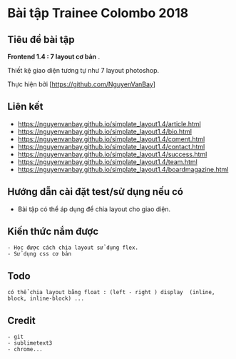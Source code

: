 # Bài tập Trainee Colombo 2018

## Tiêu đề bài tập

 **Frontend 1.4 : 7 layout cơ bản** .

Thiết kệ giao diện tương tự như 7 layout photoshop.

Thực hiện bởi [https://github.com/NguyenVanBay]

## Liên kết

- https://nguyenvanbay.github.io/simplate_layout1.4/article.html
- https://nguyenvanbay.github.io/simplate_layout1.4/bio.html
- https://nguyenvanbay.github.io/simplate_layout1.4/coment.html
- https://nguyenvanbay.github.io/simplate_layout1.4/contact.html
- https://nguyenvanbay.github.io/simplate_layout1.4/success.html
- https://nguyenvanbay.github.io/simplate_layout1.4/team.html
- https://nguyenvanbay.github.io/simplate_layout1.4/boardmagazine.html

## Hướng dẫn cài đặt test/sử dụng nếu có

- Bài tập có thể áp dụng để chia layout cho giao diện.

## Kiến thức nắm được

	- Học được cách chia layout sử dụng flex.
	- Sử dụng css cơ bản
	

## Todo

	có thể chia layout bằng float : (left - right ) display  (inline, block, inline-block) ...

## Credit

	- git
	- sublimetext3
	- chrome...
